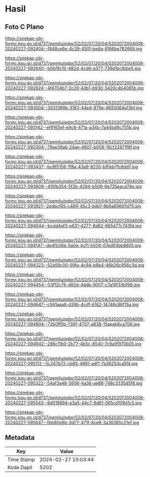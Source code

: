# Hasil

## Foto C Plano

https://sirekap-obj-formc.kpu.go.id/d737/pemilu/pdpr/52/02/07/20/04/5202072004008-20240227-092404--f848ce6e-4c39-450f-be8a-9166be782669.jpg

https://sirekap-obj-formc.kpu.go.id/d737/pemilu/pdpr/52/02/07/20/04/5202072004008-20240227-092640--b0bf9c10-482d-4cd6-a377-739d1bcfbbe5.jpg

https://sirekap-obj-formc.kpu.go.id/d737/pemilu/pdpr/52/02/07/20/04/5202072004008-20240227-092824--4f4704b7-2c29-4db1-b930-3420c4b4085b.jpg

https://sirekap-obj-formc.kpu.go.id/d737/pemilu/pdpr/52/02/07/20/04/5202072004008-20240227-093004--3031389b-3183-44e4-879e-4650064a13bf.jpg

https://sirekap-obj-formc.kpu.go.id/d737/pemilu/pdpr/52/02/07/20/04/5202072004008-20240227-093142--ef9165ef-e9c8-471a-a34b-7a44bd9c755b.jpg

https://sirekap-obj-formc.kpu.go.id/d737/pemilu/pdpr/52/02/07/20/04/5202072004008-20240227-093304--79ae38ab-24ae-4807-b008-16cf22871f8f.jpg

https://sirekap-obj-formc.kpu.go.id/d737/pemilu/pdpr/52/02/07/20/04/5202072004008-20240227-093437--bc8f5156-1f9a-43a9-8235-b91eb7fc6dd7.jpg

https://sirekap-obj-formc.kpu.go.id/d737/pemilu/pdpr/52/02/07/20/04/5202072004008-20240227-093609--415fb354-5f2b-4294-b506-6e735eacd74e.jpg

https://sirekap-obj-formc.kpu.go.id/d737/pemilu/pdpr/52/02/07/20/04/5202072004008-20240227-093921--2edbcf85-c469-45c3-bdb1-8b6a69697d75.jpg

https://sirekap-obj-formc.kpu.go.id/d737/pemilu/pdpr/52/02/07/20/04/5202072004008-20240227-094044--bcdd4af3-e631-4277-8d62-665d77c743fd.jpg

https://sirekap-obj-formc.kpu.go.id/d737/pemilu/pdpr/52/02/07/20/04/5202072004008-20240227-094147--de4fb36b-5a0e-4cf1-b504-07ed93bb8605.jpg

https://sirekap-obj-formc.kpu.go.id/d737/pemilu/pdpr/52/02/07/20/04/5202072004008-20240227-094323--52a59c00-59fa-4c94-b8b4-46b26c956c3d.jpg

https://sirekap-obj-formc.kpu.go.id/d737/pemilu/pdpr/52/02/07/20/04/5202072004008-20240227-094454--03f12c76-d92d-4ddb-9007-c7a19f33b199.jpg

https://sirekap-obj-formc.kpu.go.id/d737/pemilu/pdpr/52/02/07/20/04/5202072004008-20240227-094647--c561aaa8-d39b-4cdf-b182-14746c86f15a.jpg

https://sirekap-obj-formc.kpu.go.id/d737/pemilu/pdpr/52/02/07/20/04/5202072004008-20240227-094804--72b0ff5b-7391-4707-a838-15aeab6ca706.jpg

https://sirekap-obj-formc.kpu.go.id/d737/pemilu/pdpr/52/02/07/20/04/5202072004008-20240227-094942--286c11b0-2b77-4b5c-8540-7c9a91970b05.jpg

https://sirekap-obj-formc.kpu.go.id/d737/pemilu/pdpr/52/02/07/20/04/5202072004008-20240227-095112--5c247b72-cb85-4891-adf1-7a36253ca5f4.jpg

https://sirekap-obj-formc.kpu.go.id/d737/pemilu/pdpr/52/02/07/20/04/5202072004008-20240227-095322--54af3a48-5606-4a36-ae88-748c3335d5f8.jpg

https://sirekap-obj-formc.kpu.go.id/d737/pemilu/pdpr/52/02/07/20/04/5202072004008-20240227-095543--6d019894-e3a5-44c7-8d81-065cd109d1c5.jpg

https://sirekap-obj-formc.kpu.go.id/d737/pemilu/pdpr/52/02/07/20/04/5202072004008-20240227-095647--fbb80e8b-3d77-471f-8ce8-3a36385c21ef.jpg


## Metadata

| Key        | Value               |
| ---------- | ------------------- |
| Time Stamp | 2024-02-27 10:03:44 |
| Kode Dapil | 5202                |



